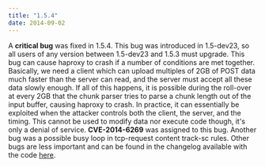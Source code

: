 ```yaml
---
title: "1.5.4"
date: 2014-09-02
---
```


A **critical bug** was fixed in 1.5.4. This bug was introduced in 1.5-dev23, so all users of any version between 1.5-dev23 and 1.5.3 must upgrade. This bug can cause haproxy to crash if a number of conditions are met together. Basically, we need a client which can upload multiples of 2GB of POST data much faster than the server can read, and the server must accept all these data slowly enough. If all of this happens, it is possible during the roll-over at every 2GB that the chunk parser tries to parse a chunk length out of the input buffer, causing haproxy to crash. In practice, it can essentially be exploited when the attacker controls both the client, the server, and the timing. This cannot be used to modify data nor execute code though, it's only a denial of service. **CVE-2014-6269** was assigned to this bug. Another bug was a possible busy loop in tcp-request content track-sc rules. Other bugs are less important and can be found in the changelog available with the code [here](/download/1.5/src/).
